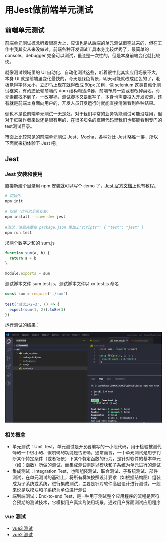 # 用Jest做前端单元测试

## 前端单元测试

前端单元测试概念听着很高大上，应该也是从后端的单元测试借鉴过来的，但在工作中我其实从来没做过。前端各种开发调试工具本身比较优秀了，最简单的 console、debugger 完全可以测试，虽说是一次性的，但是本身前端变化就比较快。

就像测试领域里的 UI 自动化、自动化测试这些，听着很牛比其实应用场景不大，本身 UI 就是前端里变化最快的，今天是绿色背景，明天可能就改成红色的了，老板觉得字体太小，立即马上现在就得改成 60px 加粗，像 selenium 这类自动化测试框架，有的还依赖前端的 dom 结构和选择器，前端布局一变或者改掉类名，你元素都找不到了。一改喔祸，测试脚本又要重写了，本身也需要投入开发资源，还有就是前端本身面向用户的，开发人员开发运行时就能直接清晰看到各种结果。

倒也不是说前端单元测试一无是处，对于我们平常的业务功能测试可能没啥用，但对于框架作者来说还是很有用的，在很多知名的框架代码里我们也都能看到专门的test测试目录。

市面上比较常见的前端单元测试 Jest、Mocha，各种对比 Jest 略胜一筹，所以下面就来初体验下 Jest 吧。

## Jest

### Jest 安装和使用

直接新建个目录用 npm 安装就可以写个 demo 了，[Jest 官方文档](https://jestjs.io/zh-Hans)上也有教程。

```bash
# 初始化
npm init

# 安装（也可以全局安装）
npm install --save-dev jest

#测试：注意先要在 package.json 里加上"scripts": { "test": "jest" }
npm run test
```

求两个数字之和的 sum.js
```js
function sum(a, b) {
  return a + b
}

module.exports = sum
```

测试脚本文件 sum.test.js，测试脚本文件以 xx.test.js 命名
```js
const sum = require('./sum')

test('测试1+2=3', () => {
  expect(sum(1, 2)).toBe(3)
})
```

运行测试的结果：

<img src="./1.png">

### 相关概念

* 单元测试：Unit Test，单元测试是开发者编写的一小段代码，用于检验被测代码的一个很小的、很明确的功能是否正确。通常而言，一个单元测试是用于判断某个特定条件（或者场景）下某个特定函数的行为，是针对软件的基本单元（如：函数）所做的测试，而集成测试则是以模块和子系统为单元进行的测试
* 集成测试：Integration Test，也叫组装测试、联合测试、子系统测试、部件测试，在单元测试的基础上，将所有模块按照设计要求（如根据结构图）组装成为子系统或系统，进行集成测试，主要是针对软件高层设计进行测试，一般来说是以模块和子系统为单位进行测试
* 端到端测试：End-to-end Test，是一种用于测试整个应用程序的流程是否符合预期的测试技术，它模拟用户真实的使用场景，通过用户界面测试应用程序

### vue 测试

* [vue3 测试](https://cn.vuejs.org/guide/scaling-up/testing.html)
* [vue2 测试](https://v2.cn.vuejs.org/v2/guide/testing.html)
